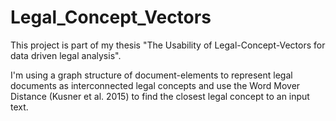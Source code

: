 # Legal_Concept_Vectors
This project is part of my thesis "The Usability of Legal-Concept-Vectors for data driven legal analysis".

I'm using a graph structure of document-elements to represent legal documents as interconnected legal concepts and use the Word Mover Distance (Kusner et al. 2015) 
to find the closest legal concept to an input text.   
